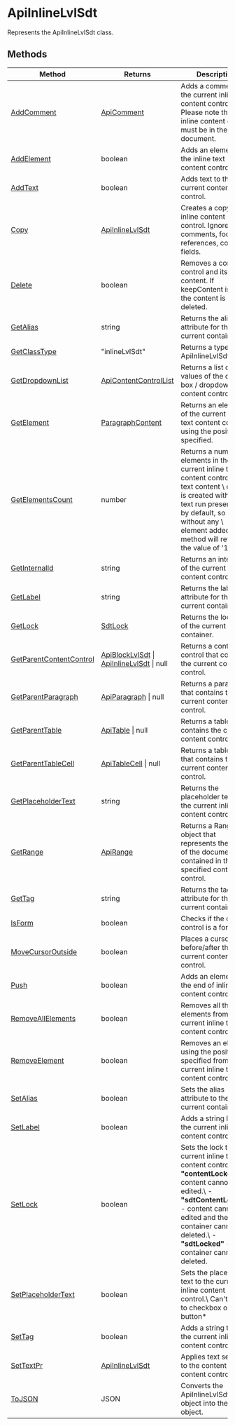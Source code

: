 # ApiInlineLvlSdt

Represents the ApiInlineLvlSdt class.


## Methods

| Method | Returns | Description |
| ------ | ------- | ----------- |
| [AddComment](./Methods/AddComment.md) | [ApiComment](../ApiComment/ApiComment.md) | Adds a comment to the current inline content control.\ 💡 Please note that this inline content control must be in the document. |
| [AddElement](./Methods/AddElement.md) | boolean | Adds an element to the inline text content control. |
| [AddText](./Methods/AddText.md) | boolean | Adds text to the current content control. |
| [Copy](./Methods/Copy.md) | [ApiInlineLvlSdt](../ApiInlineLvlSdt/ApiInlineLvlSdt.md) | Creates a copy of an inline content control. Ignores comments, footnote references, complex fields. |
| [Delete](./Methods/Delete.md) | boolean | Removes a content control and its content. If keepContent is true, the content is not deleted. |
| [GetAlias](./Methods/GetAlias.md) | string | Returns the alias attribute for the current container. |
| [GetClassType](./Methods/GetClassType.md) | "inlineLvlSdt" | Returns a type of the ApiInlineLvlSdt class. |
| [GetDropdownList](./Methods/GetDropdownList.md) | [ApiContentControlList](../ApiContentControlList/ApiContentControlList.md) | Returns a list of values of the combo box / dropdown list content control. |
| [GetElement](./Methods/GetElement.md) | [ParagraphContent](../Enumeration/ParagraphContent.md) | Returns an element of the current inline text content control using the position specified. |
| [GetElementsCount](./Methods/GetElementsCount.md) | number | Returns a number of elements in the current inline text content control. The text content \ control is created with one text run present in it by default, so even without any \ element added this method will return the value of '1'. |
| [GetInternalId](./Methods/GetInternalId.md) | string | Returns an internal id of the current content control. |
| [GetLabel](./Methods/GetLabel.md) | string | Returns the label attribute for the current container. |
| [GetLock](./Methods/GetLock.md) | [SdtLock](../Enumeration/SdtLock.md) | Returns the lock type of the current container. |
| [GetParentContentControl](./Methods/GetParentContentControl.md) | [ApiBlockLvlSdt](../ApiBlockLvlSdt/ApiBlockLvlSdt.md) \| [ApiInlineLvlSdt](../ApiInlineLvlSdt/ApiInlineLvlSdt.md) \| null | Returns a content control that contains the current content control. |
| [GetParentParagraph](./Methods/GetParentParagraph.md) | [ApiParagraph](../ApiParagraph/ApiParagraph.md) \| null | Returns a paragraph that contains the current content control. |
| [GetParentTable](./Methods/GetParentTable.md) | [ApiTable](../ApiTable/ApiTable.md) \| null | Returns a table that contains the current content control. |
| [GetParentTableCell](./Methods/GetParentTableCell.md) | [ApiTableCell](../ApiTableCell/ApiTableCell.md) \| null | Returns a table cell that contains the current content control. |
| [GetPlaceholderText](./Methods/GetPlaceholderText.md) | string | Returns the placeholder text from the current inline content control. |
| [GetRange](./Methods/GetRange.md) | [ApiRange](../ApiRange/ApiRange.md) | Returns a Range object that represents the part of the document contained in the specified content control. |
| [GetTag](./Methods/GetTag.md) | string | Returns the tag attribute for the current container. |
| [IsForm](./Methods/IsForm.md) | boolean | Checks if the content control is a form. |
| [MoveCursorOutside](./Methods/MoveCursorOutside.md) | boolean | Places a cursor before/after the current content control. |
| [Push](./Methods/Push.md) | boolean | Adds an element to the end of inline text content control. |
| [RemoveAllElements](./Methods/RemoveAllElements.md) | boolean | Removes all the elements from the current inline text content control. |
| [RemoveElement](./Methods/RemoveElement.md) | boolean | Removes an element using the position specified from the current inline text content control. |
| [SetAlias](./Methods/SetAlias.md) | boolean | Sets the alias attribute to the current container. |
| [SetLabel](./Methods/SetLabel.md) | boolean | Adds a string label to the current inline text content control. |
| [SetLock](./Methods/SetLock.md) | boolean | Sets the lock to the current inline text content control:\ -**"contentLocked"** - content cannot be edited.\ -**"sdtContentLocked"** - content cannot be edited and the container cannot be deleted.\ -**"sdtLocked"** - the container cannot be deleted. |
| [SetPlaceholderText](./Methods/SetPlaceholderText.md) | boolean | Sets the placeholder text to the current inline content control.\ Can't be set to checkbox or radio button* |
| [SetTag](./Methods/SetTag.md) | boolean | Adds a string tag to the current inline text content control. |
| [SetTextPr](./Methods/SetTextPr.md) | [ApiInlineLvlSdt](../ApiInlineLvlSdt/ApiInlineLvlSdt.md) | Applies text settings to the content of the content control. |
| [ToJSON](./Methods/ToJSON.md) | JSON | Converts the ApiInlineLvlSdt object into the JSON object. |
